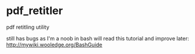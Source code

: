 # pdf_retitler
pdf retitling utility

still has bugs as I'm a noob in bash
will read this tutorial and improve later:
http://mywiki.wooledge.org/BashGuide
